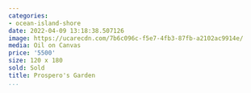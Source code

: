 ```yaml
---
categories:
- ocean-island-shore
date: 2022-04-09 13:18:38.507126
image: https://ucarecdn.com/7b6c096c-f5e7-4fb3-87fb-a2102ac9914e/
media: Oil on Canvas
price: '5500'
size: 120 x 180
sold: Sold
title: Prospero's Garden
...
```

